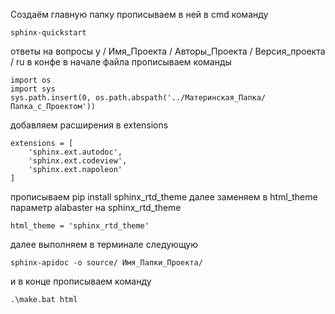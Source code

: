 Создаём главную папку
прописываем в ней в cmd команду 
```
sphinx-quickstart
```
ответы на вопросы y / Имя_Проекта / Авторы_Проекта / Версия_проекта / ru
в конфе в начале файла прописываем команды 
```
import os
import sys
sys.path.insert(0, os.path.abspath('../Материнская_Папка/Папка_с_Проектом'))
```
добавляем расширения в extensions
```
extensions = [
	'sphinx.ext.autodoc',
	'sphinx.ext.codeview',
	'sphinx.ext.napoleon'
]
```
прописываем pip install sphinx_rtd_theme
далее заменяем в html_theme параметр alabaster на sphinx_rtd_theme
```
html_theme = 'sphinx_rtd_theme'
```
далее выполняем в терминале следующую 
```
sphinx-apidoc -o source/ Имя_Папки_Проекта/
```
и в конце прописываем команду
```
.\make.bat html
```